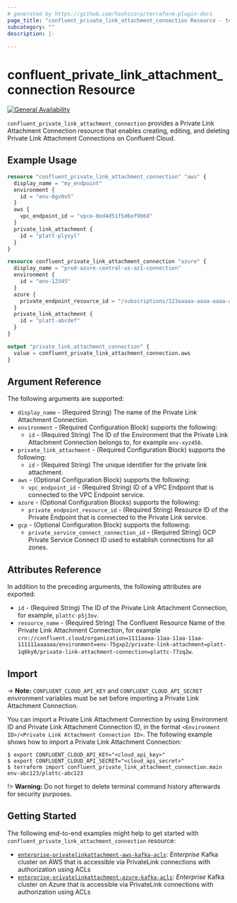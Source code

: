 ```yaml
---
# generated by https://github.com/hashicorp/terraform-plugin-docs
page_title: "confluent_private_link_attachment_connection Resource - terraform-provider-confluent"
subcategory: ""
description: |-
  
---
```


# confluent_private_link_attachment_connection Resource

[![General Availability](https://img.shields.io/badge/Lifecycle%20Stage-General%20Availability-%2345c6e8)](https://docs.confluent.io/cloud/current/api.html#section/Versioning/API-Lifecycle-Policy)

`confluent_private_link_attachment_connection` provides a Private Link Attachment Connection resource that enables creating, editing, and deleting Private Link Attachment Connections on Confluent Cloud.

## Example Usage

```terraform
resource "confluent_private_link_attachment_connection" "aws" {
  display_name = "my_endpoint"
  environment {
    id = "env-8gv0v5"
  }
  aws {
    vpc_endpoint_id = "vpce-0ed4d51f5d6ef9b6d"
  }
  private_link_attachment {
    id = "platt-plyvyl"
  }
}

resource confluent_private_link_attachment_connection "azure" {
  display_name = "prod-azure-central-us-az1-connection"
  environment {
    id = "env-12345"
  }
  azure {
    private_endpoint_resource_id = "/subscriptions/123aaaaa-aaaa-aaaa-aaaa-aaaaaaaaaaaa/resourceGroups/testvpc/providers/Microsoft.Network/privateEndpoints/pe-platt-abcdef-az1"
  }
  private_link_attachment {
    id = "platt-abcdef"
  }
}

output "private_link_attachment_connection" {
  value = confluent_private_link_attachment_connection.aws
}
```

<!-- schema generated by tfplugindocs -->
## Argument Reference

The following arguments are supported:

- `display_name` - (Required String) The name of the Private Link Attachment Connection.
- `environment` - (Required Configuration Block) supports the following:
  - `id` - (Required String) The ID of the Environment that the Private Link Attachment Connection belongs to, for example `env-xyz456`.
- `private_link_attachment` - (Required Configuration Block) supports the following:
  - `id` - (Required String) The unique identifier for the private link attachment.
- `aws` - (Optional Configuration Block) supports the following:
  - `vpc_endpoint_id` - (Required String) ID of a VPC Endpoint that is connected to the VPC Endpoint service.
- `azure` - (Optional Configuration Blocks) supports the following:
  - `private_endpoint_resource_id` - (Required String) Resource ID of the Private Endpoint that is connected to the Private Link service.
- `gcp` - (Optional Configuration Block) supports the following:
  - `private_service_connect_connection_id` - (Required String) GCP Private Service Connect ID used to establish connections for all zones.

## Attributes Reference

In addition to the preceding arguments, the following attributes are exported:

- `id` - (Required String) The ID of the Private Link Attachment Connection, for example, `plattc-p5j3ov`.
- `resource_name` - (Required String) The Confluent Resource Name of the Private Link Attachment Connection, for example `crn://confluent.cloud/organization=1111aaaa-11aa-11aa-11aa-111111aaaaaa/environment=env-75gxp2/private-link-attachment=platt-1q0ky0/private-link-attachment-connection=plattc-77zq2w`.

## Import

-> **Note:** `CONFLUENT_CLOUD_API_KEY` and `CONFLUENT_CLOUD_API_SECRET` environment variables must be set before importing a Private Link Attachment Connection.

You can import a Private Link Attachment Connection by using Environment ID and Private Link Attachment Connection ID, in the format `<Environment ID>/<Private Link Attachment Connection ID>`. The following example shows how to import a Private Link Attachment Connection:

```shell
$ export CONFLUENT_CLOUD_API_KEY="<cloud_api_key>"
$ export CONFLUENT_CLOUD_API_SECRET="<cloud_api_secret>"
$ terraform import confluent_private_link_attachment_connection.main env-abc123/plattc-abc123
```

!> **Warning:** Do not forget to delete terminal command history afterwards for security purposes.

## Getting Started
The following end-to-end examples might help to get started with `confluent_private_link_attachment_connection` resource:
* [`enterprise-privatelinkattachment-aws-kafka-acls`](https://github.com/confluentinc/terraform-provider-confluent/tree/master/examples/configurations/enterprise-privatelinkattachment-aws-kafka-acls): _Enterprise_ Kafka cluster on AWS that is accessible via PrivateLink connections with authorization using ACLs
* [`enterprise-privatelinkattachment-azure-kafka-acls`](https://github.com/confluentinc/terraform-provider-confluent/tree/master/examples/configurations/enterprise-privatelinkattachment-azure-kafka-acls): _Enterprise_ Kafka cluster on Azure that is accessible via PrivateLink connections with authorization using ACLs
